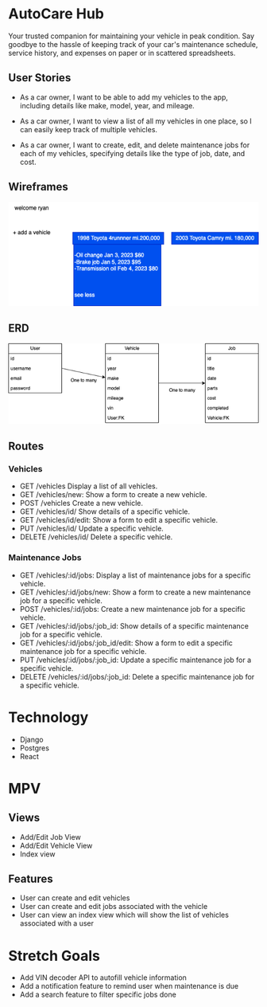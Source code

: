 # AutoCare Hub

 Your trusted companion for maintaining your vehicle in peak condition. Say goodbye to the hassle of keeping track of your car's maintenance schedule, service history, and expenses on paper or in scattered spreadsheets.
## User Stories
* As a car owner, I want to be able to add my vehicles to the app, including details like make, model, year, and mileage.

* As a car owner, I want to view a list of all my vehicles in one place, so I can easily keep track of multiple vehicles.

* As a car owner, I want to create, edit, and delete maintenance jobs for each of my vehicles, specifying details like the type of job, date, and cost.


## Wireframes
![index](index.png)

## ERD
![drawio](.png)


## Routes
### Vehicles
* GET /vehicles Display a list of all vehicles.
* GET /vehicles/new: Show a form to create a new vehicle.
* POST /vehicles Create a new vehicle.
* GET /vehicles/id/ Show details of a specific vehicle.
* GET /vehicles/id/edit: Show a form to edit a specific vehicle.
* PUT /vehicles/id/ Update a specific vehicle.
* DELETE /vehicles/id/ Delete a specific vehicle.
### Maintenance Jobs
* GET /vehicles/:id/jobs: Display a list of maintenance jobs for a specific vehicle.
* GET /vehicles/:id/jobs/new: Show a form to create a new maintenance job for a specific vehicle.
* POST /vehicles/:id/jobs: Create a new maintenance job for a specific vehicle.
* GET /vehicles/:id/jobs/:job_id: Show details of a specific maintenance job for a specific vehicle.
* GET /vehicles/:id/jobs/:job_id/edit: Show a form to edit a specific maintenance job for a specific vehicle.
* PUT /vehicles/:id/jobs/:job_id: Update a specific maintenance job for a specific vehicle.
* DELETE /vehicles/:id/jobs/:job_id: Delete a specific maintenance job for a specific vehicle.

# Technology

* Django
* Postgres
* React

# MPV

## Views
* Add/Edit Job View
* Add/Edit Vehicle View
* Index view

## Features

* User can create and edit vehicles
* User can create and edit jobs associated with the vehicle
* User can view an index view which will show the list of vehicles associated with a user

# Stretch Goals
* Add VIN decoder API to autofill vehicle information
* Add a notification feature to remind user when maintenance is due
* Add a search feature to filter specific jobs done
